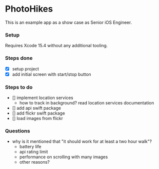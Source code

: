 # PhotoHikes

This is an example app as a show case as Senior iOS Engineer.

### Setup
Requires Xcode 15.4 without any additional tooling.

### Steps done
- [x] setup project
- [x] add initial screen with start/stop button

### Steps to do
- [] implement location services
    - how to track in background? read location services documentation
- [] add api swift package
- [] add flickr swift package
- [] load images from flickr

### Questions
- why is it mentioned that "it should work for at least a two hour walk"?
  - battery life
  - api rating limit
  - performance on scrolling with many images
  - other reasons?
